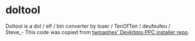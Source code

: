 # doltool
Doltool is a dol / elf / bin converter by loser / TenOfTen / deufeufeu / Steve_-
This code was copied from [twinaphex' Devkitpro PPC installer repo](https://github.com/twinaphex/Devkitpro-installer).
